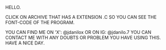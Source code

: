 HELLO.

CLICK ON ARCHIVE THAT HAS A EXTENSION .C SO YOU CAN SEE THE FONT-CODE OF THE PROGRAM.

YOU CAN FIND ME ON 'X': @jdanilox OR ON IG: @jdanilo.7
YOU CAN CONTACT ME WITH ANY DOUBTS OR PROBLEM YOU HAVE USING THIS.
HAVE A NICE DAY.
